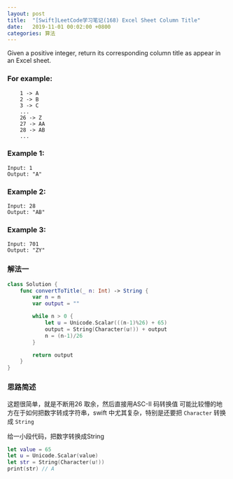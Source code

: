 ```yaml
---
layout: post
title:  "[Swift]LeetCode学习笔记(168) Excel Sheet Column Title"
date:   2019-11-01 00:02:00 +0800
categories: 算法
---
```


Given a positive integer, return its corresponding column title as appear in an Excel sheet.

### For example:
```
    1 -> A
    2 -> B
    3 -> C
    ...
    26 -> Z
    27 -> AA
    28 -> AB 
    ...
```

### Example 1:

```
Input: 1
Output: "A"
```

### Example 2:

```
Input: 28
Output: "AB"
```

### Example 3:

```
Input: 701
Output: "ZY"
```

### 解法一

```swift
class Solution {
    func convertToTitle(_ n: Int) -> String {
        var n = n
        var output = ""

        while n > 0 {
            let u = Unicode.Scalar(((n-1)%26) + 65)
            output = String(Character(u!)) + output
            n = (n-1)/26
        }

        return output 
    }
}
```

### 思路简述

这题很简单，就是不断用26 取余，然后直接用ASC-II 码转换值
可能比较懵的地方在于如何把数字转成字符串，swift 中尤其复杂，特别是还要把 `Character` 转换成 `String` 

给一小段代码，把数字转换成String

```swift
let value = 65
let u = Unicode.Scalar(value)
let str = String(Character(u!))
print(str) // A
```

